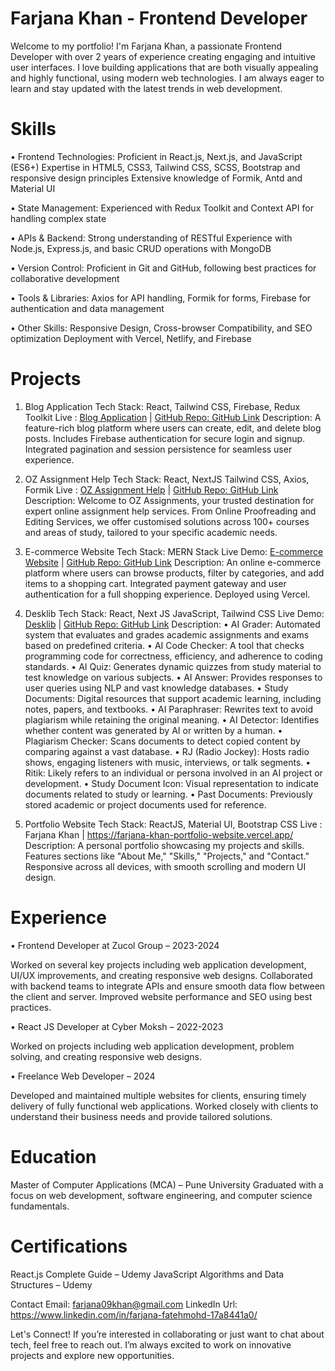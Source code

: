 # Farjana Khan - Frontend Developer

Welcome to my portfolio! I'm Farjana Khan, a passionate Frontend Developer with over 2 years of experience creating engaging and intuitive user interfaces. 
I love building applications that are both visually appealing and highly functional, using modern web technologies. 
I am always eager to learn and stay updated with the latest trends in web development.


# Skills

 • Frontend Technologies:
     Proficient in React.js, Next.js, and JavaScript (ES6+)
     Expertise in HTML5, CSS3, Tailwind CSS, SCSS, Bootstrap and responsive design principles
     Extensive knowledge of Formik, Antd and Material UI
     

 • State Management:
     Experienced with Redux Toolkit and Context API for handling complex state

 • APIs & Backend:
    Strong understanding of RESTful 
    Experience with Node.js, Express.js, and basic CRUD operations with MongoDB

 • Version Control:
    Proficient in Git and GitHub, following best practices for collaborative development

 • Tools & Libraries:
    Axios for API handling, Formik for forms, Firebase for authentication and data management

 • Other Skills:
    Responsive Design, Cross-browser Compatibility, and SEO optimization
    Deployment with Vercel, Netlify, and Firebase

# Projects

1. Blog Application
Tech Stack: React, Tailwind CSS, Firebase, Redux Toolkit
Live : [Blog Application](https://blogs-post-application.netlify.app/) | [GitHub Repo: GitHub Link](https://blogs-post-application.netlify.app/)
Description: A feature-rich blog platform where users can create, edit, and delete blog posts. Includes Firebase authentication for secure login and signup. Integrated pagination and session persistence for seamless user experience.

3. OZ Assignment Help
Tech Stack: React, NextJS Tailwind CSS, Axios, Formik
Live : [OZ Assignment Help](https://www.ozassignments.com/) | [GitHub Repo: GitHub Link](https://www.ozassignments.com/)
Description: Welcome to OZ Assignments, your trusted destination for expert online assignment help services. From Online Proofreading and Editing Services, we offer customised solutions across 100+ courses and areas of study, tailored to your specific academic needs.

4. E-commerce Website
Tech Stack: MERN Stack
Live Demo: [E-commerce Website](https://e-commerce-mern-app.netlify.app/) | [GitHub Repo: GitHub Link](https://e-commerce-mern-app.netlify.app/)
Description: An online e-commerce platform where users can browse products, filter by categories, and add items to a shopping cart. Integrated payment gateway and user authentication for a full shopping experience. Deployed using Vercel.

6. Desklib
Tech Stack: React, Next JS JavaScript, Tailwind CSS
Live Demo: [Desklib](https://desklib.com/) | [GitHub Repo: GitHub Link](https://desklib.com/)
Description: •  AI Grader: Automated system that evaluates and grades academic assignments and exams based on predefined criteria.
•  AI Code Checker: A tool that checks programming code for correctness, efficiency, and adherence to coding standards.
•  AI Quiz: Generates dynamic quizzes from study material to test knowledge on various subjects.
•  AI Answer: Provides responses to user queries using NLP and vast knowledge databases.
•  Study Documents: Digital resources that support academic learning, including notes, papers, and textbooks.
•  AI Paraphraser: Rewrites text to avoid plagiarism while retaining the original meaning.
•  AI Detector: Identifies whether content was generated by AI or written by a human.
•  Plagiarism Checker: Scans documents to detect copied content by comparing against a vast database.
•  RJ (Radio Jockey): Hosts radio shows, engaging listeners with music, interviews, or talk segments.
•  Ritik: Likely refers to an individual or persona involved in an AI project or development.
•  Study Document Icon: Visual representation to indicate documents related to study or learning.
•  Past Documents: Previously stored academic or project documents used for reference.

7. Portfolio Website
Tech Stack: ReactJS, Material UI, Bootstrap CSS
Live : Farjana Khan | https://farjana-khan-portfolio-website.vercel.app/ 
Description: A personal portfolio showcasing my projects and skills. Features sections like "About Me," "Skills," "Projects," and "Contact." Responsive across all devices, with smooth scrolling and modern UI design.

# Experience

• Frontend Developer at Zucol Group – 2023-2024

Worked on several key projects including web application development, UI/UX improvements, and creating responsive web designs.
Collaborated with backend teams to integrate APIs and ensure smooth data flow between the client and server.
Improved website performance and SEO using best practices.

• React JS Developer at Cyber Moksh – 2022-2023

Worked on projects including web application development, problem solving, and creating responsive web designs.

• Freelance Web Developer – 2024

Developed and maintained multiple websites for clients, ensuring timely delivery of fully functional web applications.
Worked closely with clients to understand their business needs and provide tailored solutions.

# Education
Master of Computer Applications (MCA) – Pune University 
Graduated with a focus on web development, software engineering, and computer science fundamentals.

# Certifications
React.js Complete Guide – Udemy
JavaScript Algorithms and Data Structures – Udemy

Contact
Email: farjana09khan@gmail.com
LinkedIn Url: https://www.linkedin.com/in/farjana-fatehmohd-17a8441a0/

Let's Connect!
If you’re interested in collaborating or just want to chat about tech, feel free to reach out. I’m always excited to work on innovative projects and explore new opportunities.

